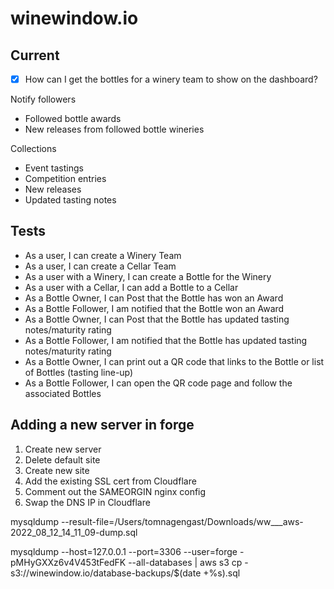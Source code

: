# winewindow.io

## Current
- [x] How can I get the bottles for a winery team to show on the dashboard?


Notify followers
- Followed bottle awards
- New releases from followed bottle wineries

Collections
- Event tastings
- Competition entries
- New releases
- Updated tasting notes

## Tests
- As a user, I can create a Winery Team
- As a user, I can create a Cellar Team
- As a user with a Winery, I can create a Bottle for the Winery
- As a user with a Cellar, I can add a Bottle to a Cellar
- As a Bottle Owner, I can Post that the Bottle has won an Award
- As a Bottle Follower, I am notified that the Bottle won an Award
- As a Bottle Owner, I can Post that the Bottle has updated tasting notes/maturity rating
- As a Bottle Follower, I am notified that the Bottle has updated tasting notes/maturity rating
- As a Bottle Owner, I can print out a QR code that links to the Bottle or list of Bottles (tasting line-up)
- As a Bottle Follower, I can open the QR code page and follow the associated Bottles 


## Adding a new server in forge
1. Create new server
2. Delete default site
3. Create new site
4. Add the existing SSL cert from Cloudflare
5. Comment out the SAMEORGIN nginx config
6. Swap the DNS IP in Cloudflare

mysqldump --result-file=/Users/tomnagengast/Downloads/ww___aws-2022_08_12_14_11_09-dump.sql 
 
mysqldump --host=127.0.0.1 --port=3306 --user=forge -pMHyGXXz6v4V453tFedFK --all-databases | aws s3 cp - s3://winewindow.io/database-backups/$(date +%s).sql

